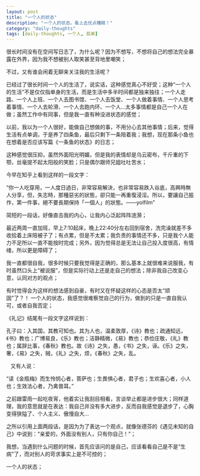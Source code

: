 ```yaml
---
layout: post
title: "一个人的状态"
description: "一个人的状态，看上去优点糟糕！"
category: "daily-thoughts"
tags: [daily-thoughts, 一个人, 孤单]
---
```

很长时间没有在空间写日志了，为什么呢？因为不想写，不想将自己的想法完全暴露在外界，因为我不想被别人取笑甚至背地里嘲笑；

不过，又有谁会闲着无聊来关注我的生活呢？

已经过了很长时间一个人的生活了，说实话，这种感觉真心不好受；这种“一个人的生活”不是仅仅指单身的生活，而是生活中多半时间都是独来独往；一个人走路、一个人上班、一个人去图书馆、一个人去饭堂、一个人做着事情、一个人思考着事情、一个人去轮滑、一个人去跑内环、一个人...太多事情都是自己一个人在做；虽然工作中有同事，但是我一直有种没进状态的感觉；

以前，我以为一个人很好，能做自己想做的事，不用分心去其他事情；后来，觉得生活有点单调，于是养了四条鱼，最后只剩下一条陪着我；我想，现在那条小鱼也在想着是否应该写篇《一条鱼的状态》的日志；

这种感觉很压抑，虽然外面阳光明媚，但是我的表情却是乌云密布，千斤重的下颚，丝毫提不起太阳般的笑脸；只是偶尔跟师兄姐吐吐苦水；

今早在知乎上看到这样的一段文字：

“你一人吃穿用，一人度日過日，非常容易解決，也非常容易跌入谷底，高興時無人分享，但，失志時，那種惡劣的狀態，卻只能一再重復浸淫。所以，要讓自己振作，第一件事，絕不要長期保持「一個人」的狀態。——yolfilm”

简短的一段话，好像直击我的内心，让我内心泛起阵阵涟漪； 

最近两周一直加班，早上7:10起床，晚上22:40分左右回到宿舍，洗完澡就差不多收拾着上床陪被子了；有点累，但是不太累；我负责的事情还不多，只是我个人能力不足所以一直不能按时完成；另外，因为觉得总是无法让自己投入度很高，有情绪，所以更是障碍了；

我一直都很自我，很多时候只要我觉得是正确的，那么基本上就很难来说服我，有时虽然口头上“被说服”，但是实际行动上还是走自己的想法；除非我自己改变心意，认同对方的观点；

有时觉得会为这样的想法感到自豪，有时又在怀疑这样的心态是否太“顽固”了？！ 一个人的状态，我感觉很难察觉自己的行为，做到的只是一直自我认可，或者自我否定；

《礼记》结尾有一段文字这样说到：

孔子曰：入其国，其教可知也。其为人也，温柔敦厚，《诗》教也；疏通知远，《书》教也；广博易良，《乐》教也；洁静精微，《易》教也；恭俭庄敬，《礼》教也；属辞比事，《春秋》教也。故《诗》之失，愚，《书》之失，诬。《乐》之失，奢，《易》之失，贼，《礼》之失，烦，《春秋》之失，乱。

 
 又有人说：

“读《金瓶梅》而生怜悯心者，菩萨也；生畏惧心者，君子也；生欢喜心者，小人也；生效法心者，乃禽兽耳。”
 

之前跟雷雨一起吃夜宵，他着实让我刮目相看，言谈举止都是进步很大；同样道理，我的意思就是在表达：我自己并没有多大进步，反而自我感觉是退步了，心胸变得狭隘了、个人主义、傲慢自大... 


之所以引用上面两段话，是因为为了表达一个观点，就像张德芬的《遇见未知的自己》中说到：“亲爱的，外面没有别人，只有你自己！”；

我想，当遇到什么问题的时候，首先应该问的是自己，应该看看自己是不是“生病”了，而对别人的苛求事实上是不可控的； 

一个人的状态； 
